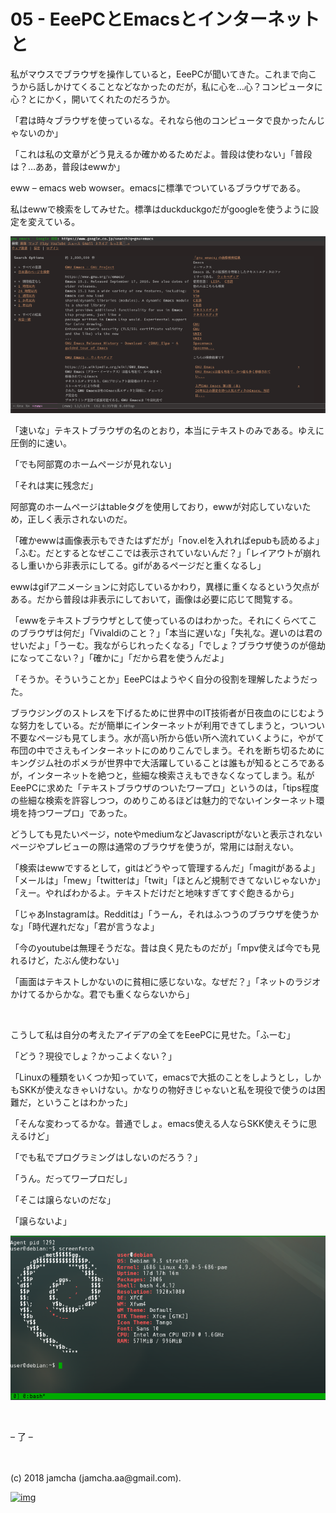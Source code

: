 # 05 - EeePCとEmacsとインターネットと

私がマウスでブラウザを操作していると，EeePCが聞いてきた。これまで向こうから話しかけてくることなどなかったのだが，私に心を…心？コンピュータに心？とにかく，開いてくれたのだろうか。  

「君は時々ブラウザを使っているな。それなら他のコンピュータで良かったんじゃないのか」  

「これは私の文章がどう見えるか確かめるためだよ。普段は使わない」「普段は？…ああ，普段はewwか」  

eww &#x2013; emacs web wowser。emacsに標準でついているブラウザである。  

私はewwで検索をしてみせた。標準はduckduckgoだがgoogleを使うように設定を変えている。  

![eww-screen](./gitbook/images/03.png)  

「速いな」テキストブラウザの名のとおり，本当にテキストのみである。ゆえに圧倒的に速い。  

「でも阿部寛のホームページが見れない」  

「それは実に残念だ」  

阿部寛のホームページはtableタグを使用しており，ewwが対応していないため，正しく表示されないのだ。  

「確かewwは画像表示もできたはずだが」「nov.elを入れればepubも読めるよ」「ふむ。だとするとなぜここでは表示されていないんだ？」「レイアウトが崩れるし重いから非表示にしてる。gifがあるページだと重くなるし」  

ewwはgifアニメーションに対応しているかわり，異様に重くなるという欠点がある。だから普段は非表示にしておいて，画像は必要に応じて閲覧する。  

「ewwをテキストブラウザとして使っているのはわかった。それにくらべてこのブラウザは何だ」「Vivaldiのこと？」「本当に遅いな」「失礼な。遅いのは君のせいだよ」「うーむ。我ながらじれったくなる」「でしょ？ブラウザ使うのが億劫になってこない？」「確かに」「だから君を使うんだよ」  

「そうか。そういうことか」EeePCはようやく自分の役割を理解したようだった。  

ブラウジングのストレスを下げるために世界中のIT技術者が日夜血のにじむような努力をしている。だが簡単にインターネットが利用できてしまうと，ついつい不要なページも見てしまう。水が高い所から低い所へ流れていくように，やがて布団の中でさえもインターネットにのめりこんでしまう。それを断ち切るためにキングジム社のポメラが世界中で大活躍していることは誰もが知るところであるが，インターネットを絶つと，些細な検索さえもできなくなってしまう。私がEeePCに求めた「テキストブラウザのついたワープロ」というのは，「tips程度の些細な検索を許容しつつ，のめりこめるほどは魅力的でないインターネット環境を持つワープロ」であった。  

どうしても見たいページ，noteやmediumなどJavascriptがないと表示されないページやプレビューの際は通常のブラウザを使うが，常用には耐えない。  

「検索はewwでするとして，gitはどうやって管理するんだ」「magitがあるよ」「メールは」「mew」「twitterは」「twit」「ほとんど規制できてないじゃないか」「えー。やればわかるよ。テキストだけだと地味すぎてすぐ飽きるから」  

「じゃあInstagramは。Redditは」「うーん，それはふつうのブラウザを使うかな」「時代遅れだな」「君が言うなよ」  

「今のyoutubeは無理そうだな。昔は良く見たものだが」「mpv使えば今でも見れるけど，たぶん使わない」  

「画面はテキストしかないのに貧相に感じないな。なぜだ？」「ネットのラジオかけてるからかな。君でも重くならないから」  

<br>  

こうして私は自分の考えたアイデアの全てをEeePCに見せた。「ふーむ」  

「どう？現役でしょ？かっこよくない？」  

「Linuxの種類をいくつか知っていて，emacsで大抵のことをしようとし，しかもSKKが使えなきゃいけない。かなりの物好きじゃないと私を現役で使うのは困難だ，ということはわかった」  

「そんな変わってるかな。普通でしょ。emacs使える人ならSKK使えそうに思えるけど」  

「でも私でプログラミングはしないのだろう？」  

「うん。だってワープロだし」  

「そこは譲らないのだな」  

「譲らないよ」  

![debian-fetch](./gitbook/images/04.png)  

<br>  

&#x2013; 了 &#x2013;  

<br>  
<br>  
(c) 2018 jamcha (jamcha.aa@gmail.com).  

[![img](http://i.creativecommons.org/l/by-sa/4.0/88x31.png)](http://creativecommons.org/licenses/by-sa/4.0/deed)